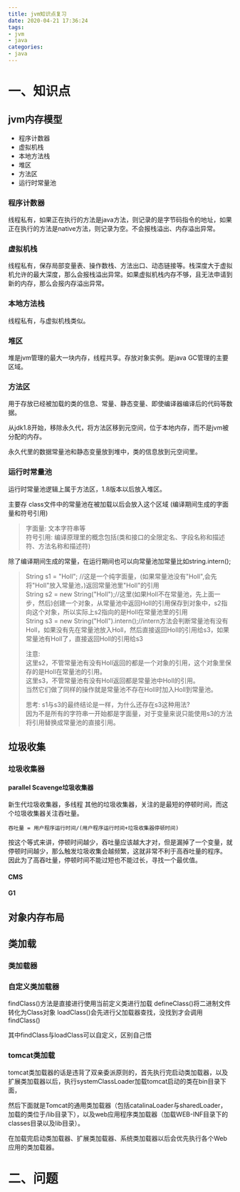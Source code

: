 ```yaml
---
title: jvm知识点复习
date: 2020-04-21 17:36:24
tags:
- jvm
- java
categories:
- java
---
```


# 一、知识点
## jvm内存模型
- 程序计数器
- 虚拟机栈
- 本地方法栈
- 堆区
- 方法区
- 运行时常量池

### 程序计数器
线程私有，如果正在执行的方法是java方法，则记录的是字节码指令的地址，如果正在执行的方法是native方法，则记录为空。不会报栈溢出、内存溢出异常。
### 虚拟机栈
线程私有，保存局部变量表、操作数栈、方法出口、动态链接等。栈深度大于虚拟机允许的最大深度，那么会报栈溢出异常。如果虚拟机栈内存不够，且无法申请到新的内存，那么会报内存溢出异常。
### 本地方法栈
线程私有，与虚拟机栈类似。
### 堆区
堆是jvm管理的最大一块内存，线程共享。存放对象实例。是java GC管理的主要区域。
### 方法区
用于存放已经被加载的类的信息、常量、静态变量、即使编译器编译后的代码等数据。

从jdk1.8开始，移除永久代，将方法区移到元空间，位于本地内存，而不是jvm被分配的内存。

永久代里的数据常量池和静态变量放到堆中，类的信息放到元空间里。
### 运行时常量池
运行时常量池逻辑上属于方法区，1.8版本以后放入堆区。

主要存 class文件中的常量池在被加载以后会放入这个区域 (编译期间生成的字面量和符号引用)
> 字面量: 文本字符串等   
> 符号引用: 编译原理里的概念包括(类和接口的全限定名、字段名称和描述符、方法名称和描述符)

除了编译期间生成的常量，在运行期间也可以向常量池加常量比如string.intern();

> String s1 = "Holl";   //这是一个纯字面量，(如果常量池没有"Holl",会先将"Holl"放入常量池，)返回常量池里"Holl"的引用     
> String s2 = new String("Holl");//这里(如果Holl不在常量池，先上面一步，然后)创建一个对象，从常量池中返回Holl的引用保存到对象中，s2指向这个对象，所以实际上s2指向的是Holl在常量池里的引用   
> String s3 = new String("Holl").intern();//intern方法会判断常量池有没有Holl，如果没有先在常量池放入Holl，然后直接返回Holl的引用给s3，如果常量池有Holl了，直接返回Holl的引用给s3   
> 
> 注意:  
> 这里s2，不管常量池有没有Holl返回的都是一个对象的引用，这个对象里保存的是Holl在常量池的引用。   
> 这里s3，不管常量池有没有Holl返回都是常量池中Holl的引用。  
> 当然它们做了同样的操作就是常量池不存在Holl时加入Holl到常量池。  
>
> 思考: s1与s3的最终结论是一样，为什么还存在s3这种用法?  
> 因为不是所有的字符串一开始都是字面量，对于变量来说只能使用s3的方法将引用替换成常量池的直接引用。  


## 垃圾收集

### 垃圾收集器

#### parallel Scavenge垃圾收集器
新生代垃圾收集器，多线程
其他的垃圾收集器，关注的是最短的停顿时间，而这个垃圾收集器关注吞吐量。
```
吞吐量 = 用户程序运行时间/(用户程序运行时间+垃圾收集器停顿时间)
```
按这个等式来讲，停顿时间越少，吞吐量应该越大才对，但是漏掉了一个变量，就停顿时间越少，那么触发垃圾收集会越频繁，这就非常不利于高吞吐量的程序。
因此为了高吞吐量，停顿时间不能过短也不能过长，寻找一个最优值。

#### CMS

#### G1

## 对象内存布局

## 类加载

### 类加载器

### 自定义类加载器
findClass()方法是直接进行使用当前定义类进行加载
defineClass()将二进制文件转化为Class对象
loadClass()会先进行父加载器查找，没找到才会调用findClass()

其中findClass与loadClass可以自定义，区别自己悟

### tomcat类加载
tomcat类加载器的话是违背了双亲委派原则的，首先执行完启动类加载器，以及扩展类加载器以后，执行systemClassLoader加载tomcat启动的类在bin目录下面，

然后下面就是Tomcat的通用类加载器（包括catalinaLoader与sharedLoader，加载的类位于/lib目录下），以及web应用程序类加载器（加载WEB-INF目录下的classes目录以及lib目录）。

在加载完启动类加载器、扩展类加载器、系统类加载器以后会优先执行各个Web应用的类加载器。

# 二、问题